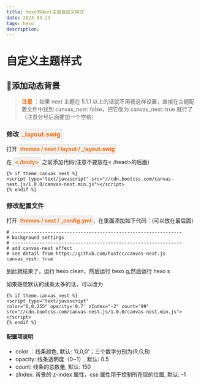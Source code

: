 ```yaml
---
title: Hexo的Next主题自定义样式
date: 2023-03-23
tags: hexo
description: 
---
```


# 自定义主题样式

## &#x1F308;添加动态背景

> <font color="#f60"><b>注意</b></font> ：如果 next 主题在 5.1.1 以上的话就不用我这样设置，直接在主题配置文件中找到 canvas_nest: false，把它改为 canvas_nest: true 就行了（注意分号后面要加一个空格）
<!-- more -->

### 修改 <span style="color:#f60;background-color:#f0f0f0;border:1px solid #D9D9D9;padding:3px;font-weight:700">\_layout.swig</span>

<p><span>打开 </span><span style="color:#f60;background-color:#f0f0f0;border:1px solid #D9D9D9;padding:3px;font-weight:700">themes / next / layout / _layout.swig</span></p>

 <p>在 <span style="color:#f60;background-color:#f0f0f0;border:1px solid #D9D9D9;padding:3px;font-weight:700">< /body></span> 之前添加代码(注意不要放在< /head>的后面)</p>
  
```
{% if theme.canvas_nest %}
<script type="text/javascript" src="//cdn.bootcss.com/canvas-nest.js/1.0.0/canvas-nest.min.js"></script>
{% endif %}
```

### 修改配置文件

<p><span>打开 </span><span style="color:#f60;background-color:#f0f0f0;border:1px solid #D9D9D9;padding:3px;font-weight:700">themes / next / _config.yml</span><span>，在里面添加如下代码：(可以放在最后面)</span></p>

```
# --------------------------------------------------------------
# background settings
# --------------------------------------------------------------
# add canvas-nest effect
# see detail from https://github.com/hustcc/canvas-nest.js
canvas_nest: true
```

到此就结束了，运行 hexo clean，然后运行 hexo g,然后运行 hexo s

如果感觉默认的线条太多的话，可以改为

```
{% if theme.canvas_nest %}
<script type="text/javascript"
color="0,0,255" opacity='0.7' zIndex="-2" count="99" src="//cdn.bootcss.com/canvas-nest.js/1.0.0/canvas-nest.min.js"></script>
{% endif %}
```

#### 配置项说明

- color ：线条颜色, 默认: '0,0,0'；三个数字分别为(R,G,B)
- opacity: 线条透明度（0~1）, 默认: 0.5
- count: 线条的总数量, 默认: 150
- zIndex: 背景的 z-index 属性，css 属性用于控制所在层的位置, 默认: -1

